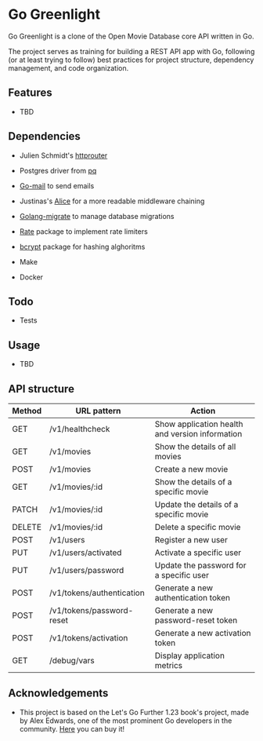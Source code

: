# Go Greenlight
Go Greenlight is a clone of the Open Movie Database core API written in Go. 

The project serves as training for building a REST API app with Go, following (or at least trying to follow) best practices for project structure, dependency management, and code organization.



## Features

- TBD

  

## Dependencies

- Julien Schmidt's [httprouter](https://github.com/julienschmidt/httprouter)

- Postgres driver from [pq](https://github.com/lib/pq)

- [Go-mail](https://github.com/go-mail/mail) to send emails

- Justinas's [Alice](https://github.com/justinas/alice) for a more readable middleware chaining

- [Golang-migrate](https://github.com/golang-migrate/migrate) to manage database migrations

- [Rate](golang.org/x/time/rate) package to implement rate limiters

- [bcrypt](https://pkg.go.dev/golang.org/x/crypto/bcrypt) package for hashing alghoritms

- Make

- Docker

  

## Todo

- Tests

  


## Usage

- TBD  

  


## API structure

| Method | URL pattern               | Action                                          |
| ------ | ------------------------- | ----------------------------------------------- |
| GET    | /v1/healthcheck           | Show application health and version information |
| GET    | /v1/movies                | Show the details of all movies                  |
| POST   | /v1/movies                | Create a new movie                              |
| GET    | /v1/movies/:id            | Show the details of a specific movie            |
| PATCH  | /v1/movies/:id            | Update the details of a specific movie          |
| DELETE | /v1/movies/:id            | Delete a specific movie                         |
| POST   | /v1/users                 | Register a new user                             |
| PUT    | /v1/users/activated       | Activate a specific user                        |
| PUT    | /v1/users/password        | Update the password for a specific user         |
| POST   | /v1/tokens/authentication | Generate a new authentication token             |
| POST   | /v1/tokens/password-reset | Generate a new password-reset token             |
| POST   | /v1/tokens/activation     | Generate a new activation token                 |
| GET    | /debug/vars               | Display application metrics                     |



## Acknowledgements

- This project is based on the Let's Go Further 1.23 book's project, made by Alex Edwards, one of the most prominent Go developers in the community. [Here](https://lets-go-further.alexedwards.net) you can buy it!

